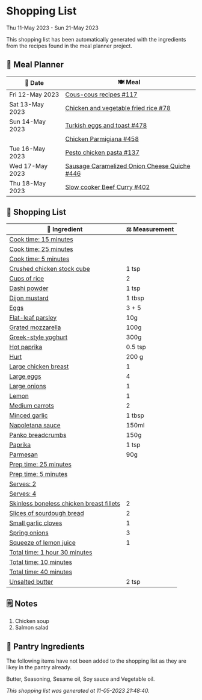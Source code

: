 # Shopping List

Thu 11-May 2023 - Sun 21-May 2023

This shopping list has been automatically generated with the ingredients from the recipes found in the meal planner project.

## 📅 Meal Planner

|📅 Date| 🍽️ Meal|
|----|----|
|Fri 12-May 2023|[Cous-cous recipes #117](https://github.com/jcallaghan/The-Cookbook/issues/117)|
|Sat 13-May 2023|[Chicken and vegetable fried rice #78](https://github.com/jcallaghan/The-Cookbook/issues/78)|
|Sun 14-May 2023|[Turkish eggs and toast #478](https://github.com/jcallaghan/The-Cookbook/issues/478)|
||[Chicken Parmigiana #458](https://github.com/jcallaghan/The-Cookbook/issues/458)|
|Tue 16-May 2023|[Pesto chicken pasta #137](https://github.com/jcallaghan/The-Cookbook/issues/137)|
|Wed 17-May 2023|[Sausage Caramelized Onion Cheese Quiche #446](https://github.com/jcallaghan/The-Cookbook/issues/446)|
|Thu 18-May 2023|[Slow cooker Beef Curry #402](https://github.com/jcallaghan/The-Cookbook/issues/402)|

## 🛒 Shopping List

| 🍌 Ingredient| ⚖️ Measurement|
|----------|-----------|
|[Cook time: 15 minutes](https://www.sainsburys.co.uk/gol-ui/SearchResults/Cook%20time:%2015%20minutes)||
|[Cook time: 25 minutes](https://www.sainsburys.co.uk/gol-ui/SearchResults/Cook%20time:%2025%20minutes)||
|[Cook time: 5 minutes](https://www.sainsburys.co.uk/gol-ui/SearchResults/Cook%20time:%205%20minutes)||
|[Crushed chicken stock cube](https://www.sainsburys.co.uk/gol-ui/SearchResults/Crushed%20chicken%20stock%20cube)|1 tsp|
|[Cups of rice](https://www.sainsburys.co.uk/gol-ui/SearchResults/Cups%20of%20rice)|2|
|[Dashi powder](https://www.sainsburys.co.uk/gol-ui/SearchResults/Dashi%20powder)|1 tsp|
|[Dijon mustard](https://www.sainsburys.co.uk/gol-ui/SearchResults/Dijon%20mustard)|1 tbsp|
|[Eggs](https://www.sainsburys.co.uk/gol-ui/SearchResults/Eggs)|3 + 5|
|[Flat-leaf parsley](https://www.sainsburys.co.uk/gol-ui/SearchResults/Flat-leaf%20parsley)|10g|
|[Grated mozzarella](https://www.sainsburys.co.uk/gol-ui/SearchResults/Grated%20mozzarella)|100g|
|[Greek-style yoghurt](https://www.sainsburys.co.uk/gol-ui/SearchResults/Greek-style%20yoghurt)|300g|
|[Hot paprika](https://www.sainsburys.co.uk/gol-ui/SearchResults/Hot%20paprika)|0.5 tsp|
|[Hurt](https://www.sainsburys.co.uk/gol-ui/SearchResults/Hurt)|200 g|
|[Large chicken breast](https://www.sainsburys.co.uk/gol-ui/SearchResults/Large%20chicken%20breast)|1|
|[Large eggs](https://www.sainsburys.co.uk/gol-ui/SearchResults/Large%20eggs)|4|
|[Large onions](https://www.sainsburys.co.uk/gol-ui/SearchResults/Large%20onions)|1|
|[Lemon](https://www.sainsburys.co.uk/gol-ui/SearchResults/Lemon)|1|
|[Medium carrots](https://www.sainsburys.co.uk/gol-ui/SearchResults/Medium%20carrots)|2|
|[Minced garlic](https://www.sainsburys.co.uk/gol-ui/SearchResults/Minced%20garlic)|1 tbsp|
|[Napoletana sauce](https://www.sainsburys.co.uk/gol-ui/SearchResults/Napoletana%20sauce)|150ml|
|[Panko breadcrumbs](https://www.sainsburys.co.uk/gol-ui/SearchResults/Panko%20breadcrumbs)|150g|
|[Paprika](https://www.sainsburys.co.uk/gol-ui/SearchResults/Paprika)|1 tsp|
|[Parmesan](https://www.sainsburys.co.uk/gol-ui/SearchResults/Parmesan)|90g|
|[Prep time: 25 minutes](https://www.sainsburys.co.uk/gol-ui/SearchResults/Prep%20time:%2025%20minutes)||
|[Prep time: 5 minutes](https://www.sainsburys.co.uk/gol-ui/SearchResults/Prep%20time:%205%20minutes)||
|[Serves: 2](https://www.sainsburys.co.uk/gol-ui/SearchResults/Serves:%202)||
|[Serves: 4](https://www.sainsburys.co.uk/gol-ui/SearchResults/Serves:%204)||
|[Skinless boneless chicken breast fillets](https://www.sainsburys.co.uk/gol-ui/SearchResults/Skinless%20boneless%20chicken%20breast%20fillets)|2|
|[Slices of sourdough bread](https://www.sainsburys.co.uk/gol-ui/SearchResults/Slices%20of%20sourdough%20bread)|2|
|[Small garlic cloves](https://www.sainsburys.co.uk/gol-ui/SearchResults/Small%20garlic%20cloves)|1|
|[Spring onions](https://www.sainsburys.co.uk/gol-ui/SearchResults/Spring%20onions)|3|
|[Squeeze of lemon juice](https://www.sainsburys.co.uk/gol-ui/SearchResults/Squeeze%20of%20lemon%20juice)|1|
|[Total time: 1 hour 30 minutes](https://www.sainsburys.co.uk/gol-ui/SearchResults/Total%20time:%201%20hour%2030%20minutes)||
|[Total time: 10 minutes](https://www.sainsburys.co.uk/gol-ui/SearchResults/Total%20time:%2010%20minutes)||
|[Total time: 40 minutes](https://www.sainsburys.co.uk/gol-ui/SearchResults/Total%20time:%2040%20minutes)||
|[Unsalted butter](https://www.sainsburys.co.uk/gol-ui/SearchResults/Unsalted%20butter)|2 tsp|

## 🗒️ Notes

1. Chicken soup
1. Salmon salad

## 🏪 Pantry Ingredients

The following items have not been added to the shopping list as they are likey in the pantry already.

Butter, Seasoning, Sesame oil, Soy sauce and Vegetable oil.


_This shopping list was generated at 11-05-2023 21:48:40._